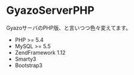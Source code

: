 # GyazoServerPHP

GyazoサーバのPHP版、と言いつつ色々変えてます。

* PHP >= 5.4
* MySQL >= 5.5
* ZendFramework 1.12
* Smarty3
* Bootstrap3
